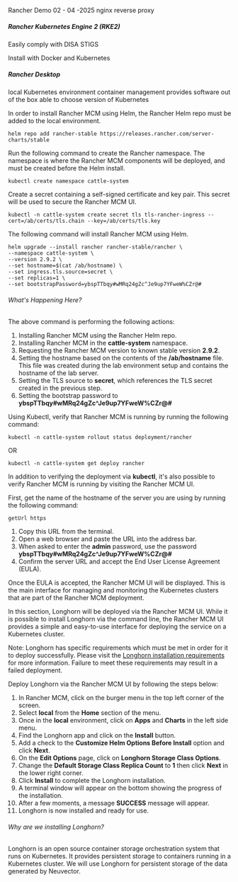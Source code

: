 Rancher Demo 02 - 04 -2025
nginx reverse proxy

##### Rancher Kubernetes Engine 2 (RKE2)
Easily comply with DISA STIGS

Install with Docker and Kubernetes

##### Rancher Desktop
local Kubernetes environment
container management 
provides software out of the box
able to choose version of Kubernetes


In order to install Rancher MCM using Helm, the Rancher Helm repo must be added to the local environment.
```
helm repo add rancher-stable https://releases.rancher.com/server-charts/stable
```

Run the following command to create the Rancher namespace. The namespace is where the Rancher MCM components will be deployed, and must be created before the Helm install.
```
kubectl create namespace cattle-system
```

Create a secret containing a self-signed certificate and key pair. This secret will be used to secure the Rancher MCM UI.
```
kubectl -n cattle-system create secret tls tls-rancher-ingress --cert=/ab/certs/tls.chain --key=/ab/certs/tls.key
```

The following command will install Rancher MCM using Helm.
```
helm upgrade --install rancher rancher-stable/rancher \
--namespace cattle-system \
--version 2.9.2 \
--set hostname=$(cat /ab/hostname) \
--set ingress.tls.source=secret \
--set replicas=1 \
--set bootstrapPassword=ybspTTbqy#wMRq24gZc^Je9up7YFweW%CZr@#
```
		
###### What's Happening Here?
The above command is performing the following actions:
1. Installing Rancher MCM using the Rancher Helm repo.
2. Installing Rancher MCM in the **cattle-system** namespace.
3. Requesting the Rancher MCM version to known stable version **2.9.2**.
4. Setting the hostname based on the contents of the **/ab/hostname** file. This file was created during the lab environment setup and contains the hostname of the lab server.
5. Setting the TLS source to **secret**, which references the TLS secret created in the previous step.
6. Setting the bootstrap password to **ybspTTbqy#wMRq24gZc^Je9up7YFweW%CZr@#**

Using Kubectl, verify that Rancher MCM is running by running the following command:
```
kubectl -n cattle-system rollout status deployment/rancher
```
OR
```
kubectl -n cattle-system get deploy rancher
```
In addition to verifying the deployment via **kubectl**, it's also possible to verify Rancher MCM is running by visiting the Rancher MCM UI.

First, get the name of the hostname of the server you are using by running the following command:
```
getUrl https
```

1. Copy this URL from the terminal.
2. Open a web browser and paste the URL into the address bar.
3. When asked to enter the **admin** password, use the password **ybspTTbqy#wMRq24gZc^Je9up7YFweW%CZr@#**
4. Confirm the server URL and accept the End User License Agreement (EULA).

Once the EULA is accepted, the Rancher MCM UI will be displayed. This is the main interface for managing and monitoring the Kubernetes clusters that are part of the Rancher MCM deployment.

In this section, Longhorn will be deployed via the Rancher MCM UI. While it is possible to install Longhorn via the command line, the Rancher MCM UI provides a simple and easy-to-use interface for deploying the service on a Kubernetes cluster.

Note: Longhorn has specific requirements which must be met in order for it to deploy successfully. Please visit the [Longhorn installation requirements](https://longhorn.io/docs/1.7.2/deploy/install/#installation-requirements) for more information. Failure to meet these requirements may result in a failed deployment.

Deploy Longhorn via the Rancher MCM UI by following the steps below:
1. In Rancher MCM, click on the burger menu in the top left corner of the screen.
2. Select **local** from the **Home** section of the menu.
3. Once in the **local** environment, click on **Apps** and **Charts** in the left side menu.
4. Find the Longhorn app and click on the **Install** button.
5. Add a check to the **Customize Helm Options Before Install** option and click **Next**.
6. On the **Edit Options** page, click on **Longhorn Storage Class Options**.
7. Change the **Default Storage Class Replica Count** to **1** then click **Next** in the lower right corner.
8. Click **Install** to complete the Longhorn installation.
9. A terminal window will appear on the bottom showing the progress of the installation.
10. After a few moments, a message **SUCCESS** message will appear.
11. Longhorn is now installed and ready for use.

###### Why are we installing Longhorn?

Longhorn is an open source container storage orchestration system that runs on Kubernetes. It provides persistent storage to containers running in a Kubernetes cluster. We will use Longhorn for persistent storage of the data generated by Neuvector.
